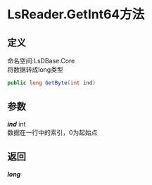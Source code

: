 # LsReader.GetInt64方法
## 定义
命名空间:LsDBase.Core    
将数据转成long类型   
```C#
public long GetByte(int ind)
```
## 参数
***ind***  int    
数据在一行中的索引，0为起始点   
## 返回
***long***